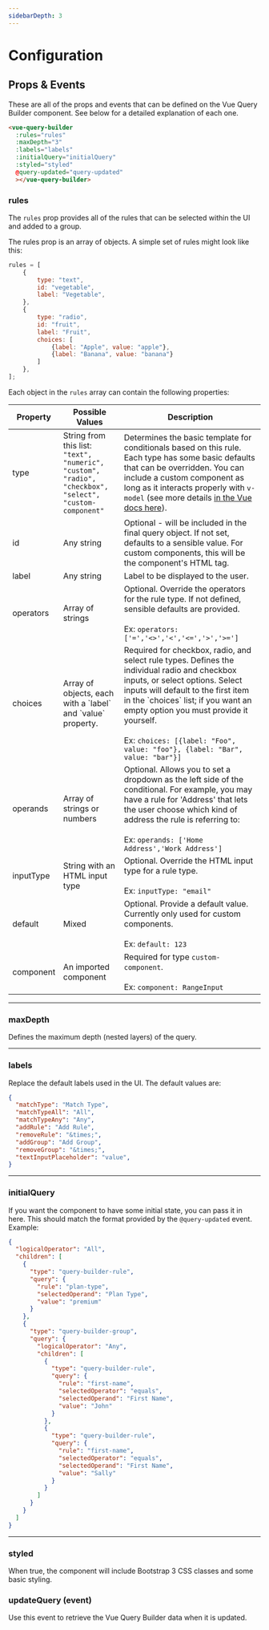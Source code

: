 ```yaml
---
sidebarDepth: 3
---
```


# Configuration

## Props & Events

These are all of the props and events that can be defined on the Vue Query Builder component. See below for a detailed explanation of each one.

```html
<vue-query-builder
  :rules="rules"
  :maxDepth="3"
  :labels="labels"
  :initialQuery="initialQuery"
  :styled="styled"
  @query-updated="query-updated"
  ></vue-query-builder>
```

### rules <Badge text="required" type="error" vertical="middle" /> <Badge text="Type: Array" vertical="middle" />

The `rules` prop provides all of the rules that can be selected within the UI and added to a group.

The rules prop is an array of objects. A simple set of rules might look like this:

```js
rules = [
    {
        type: "text",
        id: "vegetable",
        label: "Vegetable",
    },
    {
        type: "radio",
        id: "fruit",
        label: "Fruit",
        choices: [
            {label: "Apple", value: "apple"},
            {label: "Banana", value: "banana"}
        ]
    },
];
```

Each object in the `rules` array can contain the following properties:

<table class="table table-striped">
  <thead>
    <tr>
      <th>Property</th>
      <th>Possible Values</th>
      <th>Description</th>
    </tr>
  </thead>
  <tbody>
    <tr>
      <td>type</td>
      <td>String from this list: <code>"text", "numeric", "custom", "radio", "checkbox", "select", "custom-component"</code></td>
      <td><Badge text="required" type="error" vertical="middle" /> Determines the basic template for conditionals based on this rule. Each type has some basic defaults that can be overridden. You can include a custom component as long as it interacts properly with <code>v-model</code> (see more details <a href="https://vuejs.org/v2/guide/components.html#Form-Input-Components-using-Custom-Events">in the Vue docs here</a>).</td>
    </tr>
    <tr>
      <td>id</td>
      <td>Any string</td>
      <td>Optional - will be included in the final query object. If not set, defaults to a sensible value. For custom components, this will be the component's HTML tag.</td>
    </tr>
    <tr>
      <td>label</td>
      <td>Any string</td>
      <td><Badge text="required" type="error" vertical="middle" /> Label to be displayed to the user.</td>
    </tr>
    <tr>
      <td>operators</td>
      <td>Array of strings</td>
      <td>Optional. Override the operators for the rule type. If not defined, sensible defaults are provided.<br><br>
      Ex: <code>operators: ['=','&lt;&gt;','&lt;','&lt;=','&gt;','&gt;=']</code></td>
    </tr>
    <tr>
      <td>choices</td>
      <td>Array of objects, each with a `label` and `value` property.</td>
      <td><Badge text="may be required" type="error" vertical="middle" /> Required for checkbox, radio, and select rule types. Defines the individual radio and checkbox inputs, or select options. Select inputs will default to the first item in the `choices` list; if you want an empty option
      you must provide it yourself. <br><br>
      Ex: <code>choices: [{label: "Foo", value: "foo"}, {label: "Bar", value: "bar"}]</code>
      </td>
    </tr>
    <tr>
      <td>operands</td>
      <td>Array of strings or numbers</td>
      <td>Optional. Allows you to set a dropdown as the left side of the conditional. For example, you may have a rule for 'Address' that lets the
      user choose which kind of address the rule is referring to:<br><br>
      Ex: <code>operands: ['Home Address','Work Address']</code></td>
    </tr>
    <tr>
      <td>inputType</td>
      <td>String with an HTML input type</td>
      <td>Optional. Override the HTML input type for a rule type.<br><br>Ex: <code>inputType: "email"</code></td>
    </tr>
    <tr>
      <td>default</td>
      <td>Mixed</td>
      <td>Optional. Provide a default value. Currently only used for custom components.<br><br>Ex: <code>default: 123</code></td>
    </tr>
    <tr>
      <td>component</td>
      <td>An imported component</td>
      <td><Badge text="may be equired" type="error" vertical="middle" /> Required for type <code>custom-component</code>. <br><br>Ex: <code>component: RangeInput</code></td>
    </tr>
  </tbody>
</table>

---

### maxDepth <Badge text="optional" type="warn" vertical="middle" /> <Badge text="Type: Number" vertical="middle" /> <Badge text="Default: 3" vertical="middle" />

Defines the maximum depth (nested layers) of the query.

---

### labels <Badge text="optional" type="warn" vertical="middle" /> <Badge text="Type: Object" vertical="middle" />

Replace the default labels used in the UI. The default values are:

```json
{
  "matchType": "Match Type",
  "matchTypeAll": "All",
  "matchTypeAny": "Any",
  "addRule": "Add Rule",
  "removeRule": "&times;",
  "addGroup": "Add Group",
  "removeGroup": "&times;",
  "textInputPlaceholder": "value",
}
```

---

### initialQuery <Badge text="optional" type="warn" vertical="middle" /> <Badge text="Type: Object" vertical="middle" />

If you want the component to have some initial state, you can pass it in here. This should match the format provided by the `@query-updated` event. Example:

```json
{
  "logicalOperator": "All",
  "children": [
    {
      "type": "query-builder-rule",
      "query": {
        "rule": "plan-type",
        "selectedOperand": "Plan Type",
        "value": "premium"
      }
    },
    {
      "type": "query-builder-group",
      "query": {
        "logicalOperator": "Any",
        "children": [
          {
            "type": "query-builder-rule",
            "query": {
              "rule": "first-name",
              "selectedOperator": "equals",
              "selectedOperand": "First Name",
              "value": "John"
            }
          },
          {
            "type": "query-builder-rule",
            "query": {
              "rule": "first-name",
              "selectedOperator": "equals",
              "selectedOperand": "First Name",
              "value": "Sally"
            }
          }
        ]
      }
    }
  ]
}
```

---

### styled <Badge text="optional" type="warn" vertical="middle" /> <Badge text="Type: Boolean" vertical="middle" /> <Badge text="Default: true" vertical="middle" />

When true, the component will include Bootstrap 3 CSS classes and some basic styling.

### updateQuery (event) <Badge text="optional" type="warn" vertical="middle" />

Use this event to retrieve the Vue Query Builder data when it is updated.